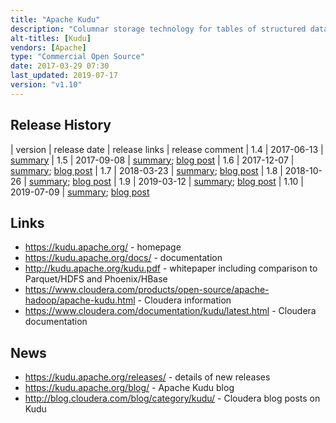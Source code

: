 ```yaml
---
title: "Apache Kudu"
description: "Columnar storage technology for tables of structured data, supporting low latency reads, updates and deletes by primary key, as well as analytical column/table scans.  Provides Java, C++ and Python APIs, is queryable via Impala and Spark SQL, and provides Spark, Flume and MapReduce connectors.  Supports cluster deployments (including co-existence with Hadoop), with tables partitioned into tablets (configurable on a per table basis), with tablets then replicated and distributed across the cluster, using the Raft Consensus Algorithm for consistency.  Also supports variable column encoding (including bit shuffle, run length, dictionary and prefix encoding) and compression. Includes a web UI for reporting operational information, and metrics available from the command line, via HTTP or via a log file.  Started in November 2012, with a initial beta release in September 2015.  Donated to the Apache Foundation in December 2015, graduating in July 2016, with a 1.0 release in September 2016.  Implemented in C++."
alt-titles: [Kudu]
vendors: [Apache]
type: "Commercial Open Source"
date: 2017-03-29 07:30
last_updated: 2019-07-17
version: "v1.10"
---
```

## Release History

| version | release date | release links | release comment
| 1.4 | 2017-06-13 | [summary](http://kudu.apache.org/releases/1.4.0/docs/release_notes.html)
| 1.5 | 2017-09-08 | [summary](http://kudu.apache.org/releases/1.5.0/docs/release_notes.html); [blog post](https://kudu.apache.org/2017/09/08/apache-kudu-1-5-0-released.html)
| 1.6 | 2017-12-07 | [summary](https://kudu.apache.org/releases/1.6.0/docs/release_notes.html); [blog post](https://kudu.apache.org/2017/12/08/apache-kudu-1-6-0-released.html)
| 1.7 | 2018-03-23 | [summary](https://kudu.apache.org/releases/1.7.0/docs/release_notes.html); [blog post](https://kudu.apache.org/2018/03/23/apache-kudu-1-7-0-released.html)
| 1.8 | 2018-10-26 | [summary](https://kudu.apache.org/releases/1.8.0/docs/release_notes.html); [blog post](https://kudu.apache.org/2018/10/26/apache-kudu-1-8-0-released.html)
| 1.9 | 2019-03-12 | [summary](https://kudu.apache.org/releases/1.9.0/docs/release_notes.html); [blog post](https://kudu.apache.org/2019/03/15/apache-kudu-1-9-0-release.html)
| 1.10 | 2019-07-09 | [summary](https://kudu.apache.org/2019/07/09/apache-kudu-1-10-0-release.html); [blog post](https://kudu.apache.org/2019/07/09/apache-kudu-1-10-0-release.html)

## Links

* <https://kudu.apache.org/> - homepage
* <https://kudu.apache.org/docs/> - documentation
* <http://kudu.apache.org/kudu.pdf> - whitepaper including comparison to Parquet/HDFS and Phoenix/HBase 
* <https://www.cloudera.com/products/open-source/apache-hadoop/apache-kudu.html> - Cloudera information
* <https://www.cloudera.com/documentation/kudu/latest.html> - Cloudera documentation

## News

* <https://kudu.apache.org/releases/> - details of new releases
* <https://kudu.apache.org/blog/> - Apache Kudu blog
* <http://blog.cloudera.com/blog/category/kudu/> - Cloudera blog posts on Kudu